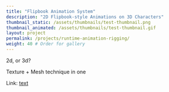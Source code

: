 ```yaml
---
title: "Flipbook Animation System"
description: "2D Flipbook-style Animations on 3D Characters"
thumbnail_static: /assets/thumbnails/test-thumbnail.png
thumbnail_animated: /assets/thumbnails/test-thumbnail.gif
layout: project
permalink: /projects/runtime-animation-rigging/
weight: 40 # Order for gallery
---
```


2d, or 3d?

Texture + Mesh technique in one


Link: [text][linkref]

[linkref]: www.google.com